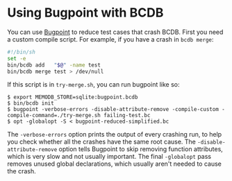 # Using Bugpoint with BCDB

You can use [Bugpoint](https://llvm.org/docs/Bugpoint.html) to reduce test
cases that crash BCDB. First you need a custom compile script. For example, if
you have a crash in `bcdb merge`:

```bash
#!/bin/sh
set -e
bin/bcdb add   "$@" -name test
bin/bcdb merge test > /dev/null
```

If this script is in `try-merge.sh`, you can run bugpoint like so:

```shell
$ export MEMODB_STORE=sqlite:bugpoint.bcdb
$ bin/bcdb init
$ bugpoint -verbose-errors -disable-attribute-remove -compile-custom -compile-command=./try-merge.sh failing-test.bc
$ opt -globalopt -S < bugpoint-reduced-simplified.bc
```

The `-verbose-errors` option prints the output of every crashing run, to help
you check whether all the crashes have the same root cause. The
`-disable-attribute-remove` option tells Bugpoint to skip removing function
attributes, which is very slow and not usually important. The final
`-globalopt` pass removes unused global declarations, which usually aren't
needed to cause the crash.
